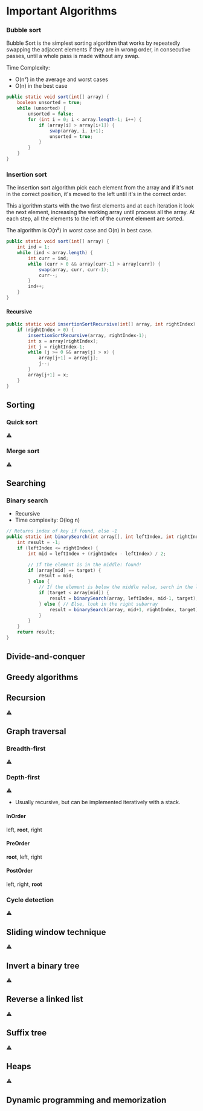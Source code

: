 # Important Algorithms

### Bubble sort

Bubble Sort is the simplest sorting algorithm that works by
repeatedly swapping the adjacent elements if they are in wrong order,
in consecutive passes, until a whole pass is made without any swap.

Time Complexity:
- O(n²) in the average and worst cases
- O(n) in the best case

```java
public static void sort(int[] array) {
    boolean unsorted = true;
    while (unsorted) {
        unsorted = false;
        for (int i = 0; i < array.length-1; i++) {
            if (array[i] > array[i+1]) {
                swap(array, i, i+1);
                unsorted = true;
            }
        }
    }
}
```

### Insertion sort

The insertion sort algorithm pick each element from the array and if it's not 
in the correct position, it's moved to the left until it's in the correct order.

This algorithm starts with the two first elements and at each iteration it
look the next element, increasing the working array until process all the array.
At each step, all the elements to the left of the current element are sorted.

The algorithm is O(n²) in worst case and O(n) in best case.

```java
public static void sort(int[] array) {
    int ind = 1;
    while (ind < array.length) {
        int curr = ind;
        while (curr > 0 && array[curr-1] > array[curr]) {
            swap(array, curr, curr-1);
            curr--;
        }
        ind++;
    }
}
```

#### Recursive

```java
public static void insertionSortRecursive(int[] array, int rightIndex) {
    if (rightIndex > 0) {
        insertionSortRecursive(array, rightIndex-1);
        int x = array[rightIndex];
        int j = rightIndex-1;
        while (j >= 0 && array[j] > x) {
            array[j+1] = array[j];
            j--;
        }
        array[j+1] = x;
    }
}
```

## Sorting

### Quick sort

:warning:

### Merge sort

:warning:

## Searching

### Binary search

- Recursive
- Time complexity: O(log n)

```java
// Returns index of key if found, else -1
public static int binarySearch(int array[], int leftIndex, int rightIndex, int target) {
    int result = -1;
    if (leftIndex <= rightIndex) {
        int mid = leftIndex + (rightIndex - leftIndex) / 2;

        // If the element is in the middle: found!
        if (array[mid] == target) {
            result = mid;
        } else {
            // If the element is below the middle value, serch in the left portion
            if (target < array[mid]) {
                result = binarySearch(array, leftIndex, mid-1, target);
            } else { // Else, look in the right subarray
                result = binarySearch(array, mid+1, rightIndex, target);
            }
        }
    }
    return result;
}
```

## Divide-and-conquer

## Greedy algorithms

## Recursion

:warning:

## Graph traversal

### Breadth-first

:warning:

### Depth-first

:warning:

- Usually recursive, but can be implemented iteratively with a stack.

#### InOrder

left, **root**, right

#### PreOrder

**root**, left, right

#### PostOrder

left, right, **root**

### Cycle detection

:warning:

## Sliding window technique

:warning:

## Invert a binary tree

:warning:

## Reverse a linked list

:warning:

## Suffix tree

:warning:

## Heaps

:warning:

## Dynamic programming and memorization
